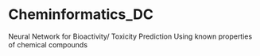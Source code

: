# Cheminformatics_DC
Neural Network for Bioactivity/ Toxicity Prediction Using known properties of chemical compounds
